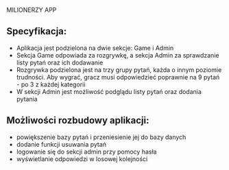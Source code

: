 MILIONERZY APP
## Specyfikacja:
- Aplikacja jest podzielona na dwie sekcje: Game i Admin
- Sekcja Game odpowiada za rozgrywkę, a sekcja Admin za sprawdzanie listy pytań oraz ich dodawanie
- Rozgrywka podzielona jest na trzy grupy pytań, każda o innym poziomie trudności. Aby wygrać, gracz musi odpowiedzieć poprawnie na 9 pytań - po 3 z każdej kategorii
- W sekcji Admin jest możliwość podglądu listy pytań oraz dodania pytania

## Możliwości rozbudowy aplikacji:
- powiększenie bazy pytań i przeniesienie jej do bazy danych
- dodanie funkcji usuwania pytań
- logowanie się do sekcji admin przy pomocy hasła
- wyświetlanie odpowiedzi w losowej kolejności
